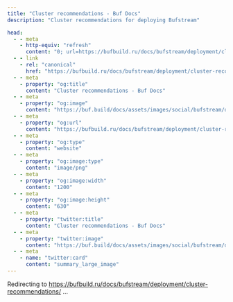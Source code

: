 ```yaml
---
title: "Cluster recommendations - Buf Docs"
description: "Cluster recommendations for deploying Bufstream"

head:
  - - meta
    - http-equiv: "refresh"
      content: "0; url=https://bufbuild.ru/docs/bufstream/deployment/cluster-recommendations/"
  - - link
    - rel: "canonical"
      href: "https://bufbuild.ru/docs/bufstream/deployment/cluster-recommendations/"
  - - meta
    - property: "og:title"
      content: "Cluster recommendations - Buf Docs"
  - - meta
    - property: "og:image"
      content: "https://buf.build/docs/assets/images/social/bufstream/deployment/cluster-recommendations.png"
  - - meta
    - property: "og:url"
      content: "https://bufbuild.ru/docs/bufstream/deployment/cluster-recommendations/"
  - - meta
    - property: "og:type"
      content: "website"
  - - meta
    - property: "og:image:type"
      content: "image/png"
  - - meta
    - property: "og:image:width"
      content: "1200"
  - - meta
    - property: "og:image:height"
      content: "630"
  - - meta
    - property: "twitter:title"
      content: "Cluster recommendations - Buf Docs"
  - - meta
    - property: "twitter:image"
      content: "https://buf.build/docs/assets/images/social/bufstream/deployment/cluster-recommendations.png"
  - - meta
    - name: "twitter:card"
      content: "summary_large_image"
---
```

Redirecting to <https://bufbuild.ru/docs/bufstream/deployment/cluster-recommendations/> ...
